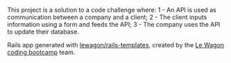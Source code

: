 This project is a solution to a code challenge where:
  1 - An API is used as communication between a company and a client;
  2 - The client inputs information using a form and feeds the API;
  3 - The company uses the API to update their database.

Rails app generated with [lewagon/rails-templates](https://github.com/lewagon/rails-templates), created by the [Le Wagon coding bootcamp](https://www.lewagon.com) team.
